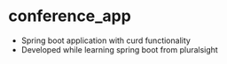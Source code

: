 # conference_app

- Spring boot application with curd functionality
- Developed while learning spring boot from pluralsight 
